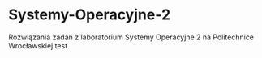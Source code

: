 # Systemy-Operacyjne-2
Rozwiązania zadań z laboratorium Systemy Operacyjne 2 na Politechnice Wrocławskiej
test
